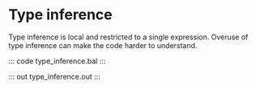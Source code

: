 # Type inference 

Type inference is local and restricted to a single expression. Overuse of type inference can make the code harder to understand.

::: code type_inference.bal :::

::: out type_inference.out :::